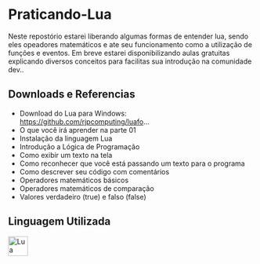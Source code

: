 # Praticando-Lua
 Neste repostório estarei liberando algumas formas de entender lua, sendo eles opeadores matemáticos e ate seu funcionamento como a utilização de funções e eventos.
 Em breve estarei disponibilizando aulas gratuitas explicando diversos conceitos para facilitas sua introdução na comunidade dev.. 

## Downloads e Referencias

- Download do Lua para Windows: https://github.com/rjpcomputing/luafo...
- O que você irá aprender na parte 01
- Instalação da linguagem Lua
- Introdução a Lógica de Programação
- Como exibir um texto na tela
- Como reconhecer que você está passando um texto para o programa
- Como descrever seu código com comentários
- Operadores matemáticos básicos
- Operadores matemáticos de comparação
- Valores verdadeiro (true) e falso (false)

## Linguagem Utilizada 

<img align="left" title="Lua" alt="Lua" width="40px" src="https://upload.wikimedia.org/wikipedia/commons/c/cf/Lua-Logo.svg"/>
